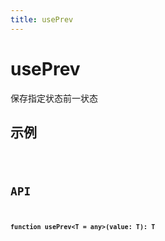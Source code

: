 ```yaml
---
title: usePrev
---
```


# usePrev

保存指定状态前一状态

## 示例

<code src="./usePrev.demo.tsx" />

## API

**`function usePrev<T = any>(value: T): T`**

